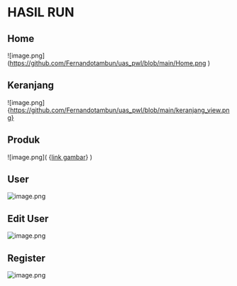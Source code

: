 # HASIL RUN

## Home

![image.png] (https://github.com/Fernandotambun/uas_pwl/blob/main/Home.png )

## Keranjang

![image.png] {https://github.com/Fernandotambun/uas_pwl/blob/main/keranjang_view.png} 

## Produk

![image.png]( {[link gambar](https://github.com/Fernandotambun/uas_pwl/blob/main/produk_view.png)} )

## User

![image.png]( {https://github.com/Fernandotambun/uas_pwl/blob/main/user_view.png} )

## Edit User

![image.png]( {https://github.com/Fernandotambun/uas_pwl/blob/main/edit_user.png} )

## Register

![image.png]( {https://github.com/Fernandotambun/uas_pwl/blob/main/register.png} )
